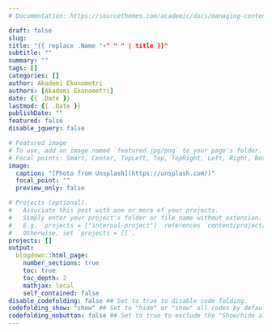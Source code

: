 ```yaml
---
# Documentation: https://sourcethemes.com/academic/docs/managing-content/

draft: false
slug: 
title: "{{ replace .Name "-" " " | title }}"
subtitle: ""
summary: ""
tags: []
categories: []
author: Akademi Ekonometri
authors: [Akademi Ekonometri]
date: {{ .Date }}
lastmod: {{ .Date }}
publishDate: ""
featured: false
disable_jquery: false

# Featured image
# To use, add an image named `featured.jpg/png` to your page's folder.
# Focal points: Smart, Center, TopLeft, Top, TopRight, Left, Right, BottomLeft, Bottom, BottomRight.
image:
  caption: "[Photo from Unsplash](https://unsplash.com/)"
  focal_point: ""
  preview_only: false

# Projects (optional).
#   Associate this post with one or more of your projects.
#   Simply enter your project's folder or file name without extension.
#   E.g. `projects = ["internal-project"]` references `content/project/deep-learning/index.md`.
#   Otherwise, set `projects = []`.
projects: []
output:
  blogdown::html_page:
    number_sections: true
    toc: true
    toc_depth: 2
    mathjax: local
    self_contained: false
disable_codefolding: false ## Set to true to disable code folding.
codefolding_show: "show" ## Set to "hide" or "show" all codes by default.
codefolding_nobutton: false ## Set to true to exclude the "Show/hide all" button.
---
```

